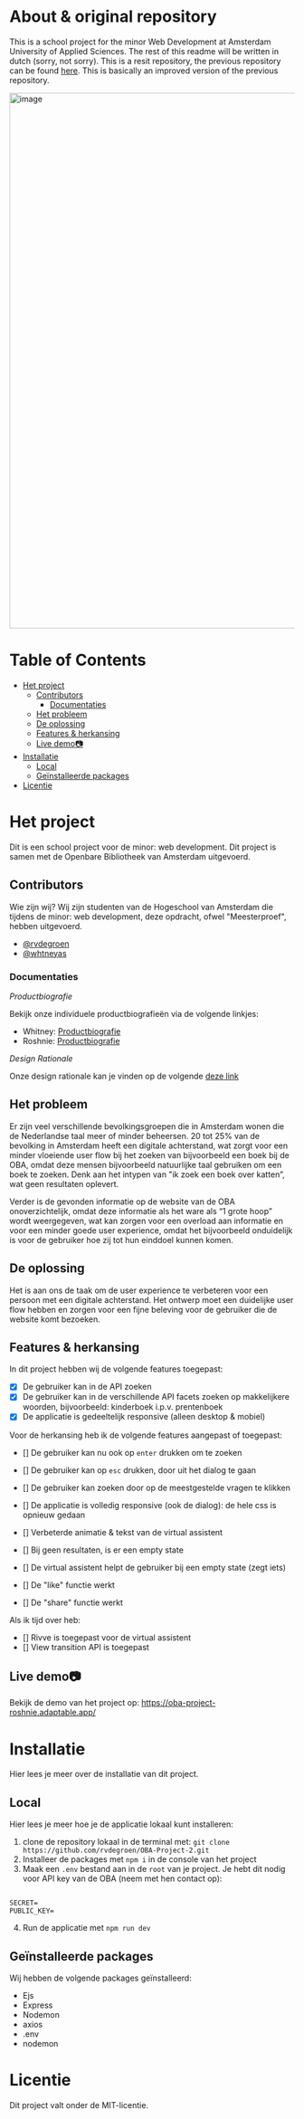 # About & original repository

This is a school project for the minor Web Development at Amsterdam University of Applied Sciences. The rest of this readme will be written in dutch (sorry, not sorry). This is a resit repository, the previous repository can be found [here](https://github.com/rvdegroen/OBA-project). This is basically an improved version of the previous repository.

<img width="947" alt="image" src="https://github.com/rvdegroen/OBA-project/assets/90154152/38ee2950-9612-433f-8924-751fe57c25d7">

# Table of Contents

-   [Het project](#het-project)
    -   [Contributors](#contributors)
        -   [Documentaties](#documentaties)
    -   [Het probleem](#het-probleem)
    -   [De oplossing](#de-oplossing)
    -   [Features & herkansing](#features---herkansing)
    -   [Live demo📷](#live-demo--)
-   [Installatie](#installatie)
    -   [Local](#local)
    -   [Geïnstalleerde packages](#ge-nstalleerde-packages)
-   [Licentie](#licentie)

# Het project

Dit is een school project voor de minor: web development. Dit project is samen met de Openbare Bibliotheek van Amsterdam uitgevoerd.

## Contributors

Wie zijn wij? Wij zijn studenten van de Hogeschool van Amsterdam die tijdens de minor: web development, deze opdracht, ofwel "Meesterproef", hebben uitgevoerd.

-   [@rvdegroen](https://github.com/rvdegroen)
-   [@whtneyas](https://github.com/Whtneyas)

### Documentaties

_Productbiografie_

Bekijk onze individuele productbiografieën via de volgende linkjes:

-   Whitney: [Productbiografie](https://cypress-television-56d.notion.site/Productbiografie-4248856803614d9ead5d29b9522b4ef3?pvs=4)
-   Roshnie: [Productbiografie](https://www.dropbox.com/scl/fi/wujkk18ke502nmjy6v9ku/Meesterproef-Productbiografie-_-Roshnie-de-Groen.paper?rlkey=4ckgr0ca53xfxrcn2hg4nj8in&dl=0)

_Design Rationale_

Onze design rationale kan je vinden op de volgende [deze link](https://www.dropbox.com/scl/fi/9h787yko3atj6t267nhl1/Design-Rationale-_-OBA-Project.paper?dl=0&rlkey=jtvw7swgmgudjv76n0okkrj58)

## Het probleem

Er zijn veel verschillende bevolkingsgroepen die in Amsterdam wonen die de Nederlandse taal meer of minder beheersen. 20 tot 25% van de bevolking in Amsterdam heeft een digitale achterstand, wat zorgt voor een minder vloeiende user flow bij het zoeken van bijvoorbeeld een boek bij de OBA, omdat deze mensen bijvoorbeeld natuurlijke taal gebruiken om een boek te zoeken. Denk aan het intypen van "ik zoek een boek over katten”, wat geen resultaten oplevert.

Verder is de gevonden informatie op de website van de OBA onoverzichtelijk, omdat deze informatie als het ware als “1 grote hoop” wordt weergegeven, wat kan zorgen voor een overload aan informatie en voor een minder goede user experience, omdat het bijvoorbeeld onduidelijk is voor de gebruiker hoe zij tot hun einddoel kunnen komen.

## De oplossing

Het is aan ons de taak om de user experience te verbeteren voor een persoon met een digitale achterstand. Het ontwerp moet een duidelijke user flow hebben en zorgen voor een fijne beleving voor de gebruiker die de website komt bezoeken.

## Features & herkansing

In dit project hebben wij de volgende features toegepast:

-   [x] De gebruiker kan in de API zoeken
-   [x] De gebruiker kan in de verschillende API facets zoeken op makkelijkere woorden, bijvoorbeeld: kinderboek i.p.v. prentenboek
-   [x] De applicatie is gedeeltelijk responsive (alleen desktop & mobiel)

Voor de herkansing heb ik de volgende features aangepast of toegepast:

-   [] De gebruiker kan nu ook op `enter` drukken om te zoeken
-   [] De gebruiker kan op `esc` drukken, door uit het dialog te gaan

-   [] De gebruiker kan zoeken door op de meestgestelde vragen te klikken
-   [] De applicatie is volledig responsive (ook de dialog): de hele css is opnieuw gedaan

-   [] Verbeterde animatie & tekst van de virtual assistent
-   [] Bij geen resultaten, is er een empty state
-   [] De virtual assistent helpt de gebruiker bij een empty state (zegt iets)

-   [] De "like" functie werkt
-   [] De "share" functie werkt

Als ik tijd over heb:

-   [] Rivve is toegepast voor de virtual assistent
-   [] View transition API is toegepast

## Live demo📷

Bekijk de demo van het project op: https://oba-project-roshnie.adaptable.app/

# Installatie

Hier lees je meer over de installatie van dit project.

## Local

Hier lees je meer hoe je de applicatie lokaal kunt installeren:

1. clone de repository lokaal in de terminal met: `git clone https://github.com/rvdegroen/OBA-Project-2.git`
2. Installeer de packages met `npm i` in de console van het project
3. Maak een `.env` bestand aan in de `root` van je project. Je hebt dit nodig voor API key van de OBA (neem met hen contact op):

```

SECRET=
PUBLIC_KEY=

```

4. Run de applicatie met `npm run dev`

## Geïnstalleerde packages

Wij hebben de volgende packages geïnstalleerd:

-   Ejs
-   Express
-   Nodemon
-   axios
-   .env
-   nodemon

# Licentie

Dit project valt onder de MIT-licentie.
